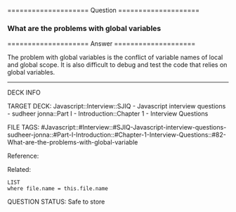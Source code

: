 ==================== Question ====================  

### What are the problems with global variables  

==================== Answer ====================  

The problem with global variables is the conflict of variable names of local and
global scope. It is also difficult to debug and test the code that relies on
global variables.

---

DECK INFO

TARGET DECK: Javascript::Interview::SJIQ - Javascript interview questions -
sudheer jonna::Part I - Introduction::Chapter 1 - Interview Questions

FILE TAGS:
#Javascript::#Interview::#SJIQ-Javascript-interview-questions-sudheer-jonna::#Part-I-Introduction::#Chapter-1-Interview-Questions::#82-What-are-the-problems-with-global-variable

Reference:

Related:

```dataview
LIST
where file.name = this.file.name
```

QUESTION STATUS: Safe to store
